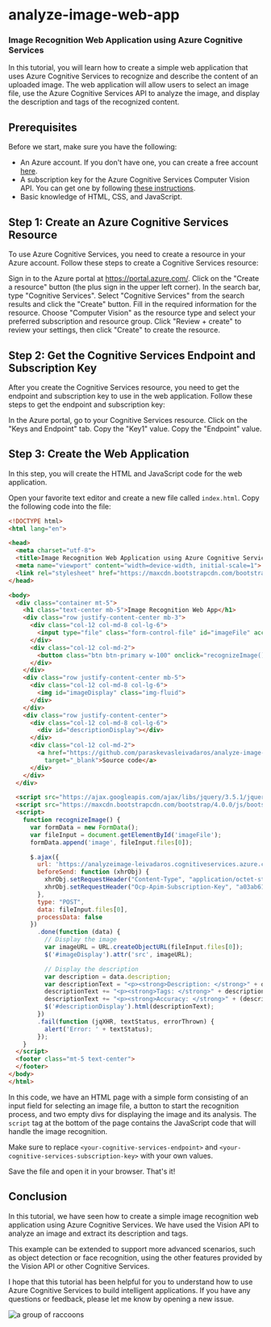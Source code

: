 # analyze-image-web-app
### Image Recognition Web Application using Azure Cognitive Services
In this tutorial, you will learn how to create a simple web application that uses Azure Cognitive Services to recognize and describe the content of an uploaded image. The web application will allow users to select an image file, use the Azure Cognitive Services API to analyze the image, and display the description and tags of the recognized content.

## Prerequisites
Before we start, make sure you have the following:
- An Azure account. If you don't have one, you can create a free account [here](https://azure.microsoft.com/free/).
- A subscription key for the Azure Cognitive Services Computer Vision API. You can get one by following [these instructions](https://docs.microsoft.com/en-us/azure/cognitive-services/cognitive-services-apis-create-account).
- Basic knowledge of HTML, CSS, and JavaScript.

## Step 1: Create an Azure Cognitive Services Resource
To use Azure Cognitive Services, you need to create a resource in your Azure account. Follow these steps to create a Cognitive Services resource:

Sign in to the Azure portal at https://portal.azure.com/.
Click on the "Create a resource" button (the plus sign in the upper left corner).
In the search bar, type "Cognitive Services".
Select "Cognitive Services" from the search results and click the "Create" button.
Fill in the required information for the resource. Choose "Computer Vision" as the resource type and select your preferred subscription and resource group.
Click "Review + create" to review your settings, then click "Create" to create the resource.

## Step 2: Get the Cognitive Services Endpoint and Subscription Key
After you create the Cognitive Services resource, you need to get the endpoint and subscription key to use in the web application. Follow these steps to get the endpoint and subscription key:

In the Azure portal, go to your Cognitive Services resource.
Click on the "Keys and Endpoint" tab.
Copy the "Key1" value.
Copy the "Endpoint" value.

## Step 3: Create the Web Application
In this step, you will create the HTML and JavaScript code for the web application.

Open your favorite text editor and create a new file called `index.html`. Copy the following code into the file:
```html
<!DOCTYPE html>
<html lang="en">

<head>
  <meta charset="utf-8">
  <title>Image Recognition Web Application using Azure Cognitive Services</title>
  <meta name="viewport" content="width=device-width, initial-scale=1">
  <link rel="stylesheet" href="https://maxcdn.bootstrapcdn.com/bootstrap/4.0.0/css/bootstrap.min.css">
</head>

<body>
  <div class="container mt-5">
    <h1 class="text-center mb-5">Image Recognition Web App</h1>
    <div class="row justify-content-center mb-3">
      <div class="col-12 col-md-8 col-lg-6">
        <input type="file" class="form-control-file" id="imageFile" accept="image/*">
      </div>
      <div class="col-12 col-md-2">
        <button class="btn btn-primary w-100" onclick="recognizeImage()">Recognize</button>
      </div>
    </div>
    <div class="row justify-content-center mb-5">
      <div class="col-12 col-md-8 col-lg-6">
        <img id="imageDisplay" class="img-fluid">
      </div>
    </div>
    <div class="row justify-content-center">
      <div class="col-12 col-md-8 col-lg-6">
        <div id="descriptionDisplay"></div>
      </div>
      <div class="col-12 col-md-2">
        <a href="https://github.com/paraskevasleivadaros/analyze-image-web-app" class="btn btn-outline-primary w-100"
          target="_blank">Source code</a>
      </div>
    </div>
  </div>

  <script src="https://ajax.googleapis.com/ajax/libs/jquery/3.5.1/jquery.min.js"></script>
  <script src="https://maxcdn.bootstrapcdn.com/bootstrap/4.0.0/js/bootstrap.min.js"></script>
  <script>
    function recognizeImage() {
      var formData = new FormData();
      var fileInput = document.getElementById('imageFile');
      formData.append('image', fileInput.files[0]);

      $.ajax({
        url: 'https://analyzeimage-leivadaros.cognitiveservices.azure.com/vision/v3.2/analyze?visualFeatures=Description',
        beforeSend: function (xhrObj) {
          xhrObj.setRequestHeader("Content-Type", "application/octet-stream");
          xhrObj.setRequestHeader("Ocp-Apim-Subscription-Key", "a03ab615821a4f78ba4afce0e0c71ede");
        },
        type: "POST",
        data: fileInput.files[0],
        processData: false
      })
        .done(function (data) {
          // Display the image
          var imageURL = URL.createObjectURL(fileInput.files[0]);
          $('#imageDisplay').attr('src', imageURL);

          // Display the description
          var description = data.description;
          var descriptionText = "<p><strong>Description: </strong>" + description.captions[0].text + "</p>";
          descriptionText += "<p><strong>Tags: </strong>" + description.tags.join(", ") + "</p>";
          descriptionText += "<p><strong>Accuracy: </strong>" + (description.captions[0].confidence * 100).toFixed(2) + "%</p>";
          $('#descriptionDisplay').html(descriptionText);
        })
        .fail(function (jqXHR, textStatus, errorThrown) {
          alert('Error: ' + textStatus);
        });
    }
  </script>
  <footer class="mt-5 text-center">
  </footer>
</body>
</html>
```

In this code, we have an HTML page with a simple form consisting of an input field for selecting an image file, a button to start the recognition process, and two empty divs for displaying the image and its analysis. The `script` tag at the bottom of the page contains the JavaScript code that will handle the image recognition.

Make sure to replace `<your-cognitive-services-endpoint>` and `<your-cognitive-services-subscription-key>` with your own values.

Save the file and open it in your browser. That's it!

## Conclusion
In this tutorial, we have seen how to create a simple image recognition web application using Azure Cognitive Services. We have used the Vision API to analyze an image and extract its description and tags.

This example can be extended to support more advanced scenarios, such as object detection or face recognition, using the other features provided by the Vision API or other Cognitive Services.

I hope that this tutorial has been helpful for you to understand how to use Azure Cognitive Services to build intelligent applications. If you have any questions or feedback, please let me know by opening a new issue.

![a group of raccoons](https://user-images.githubusercontent.com/16403754/225921803-cd376bfb-58aa-48ca-8a37-eef337ae39f0.PNG)
